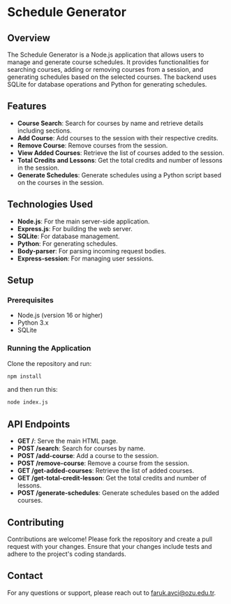 # Schedule Generator

## Overview

The Schedule Generator is a Node.js application that allows users to manage and generate course schedules. It provides functionalities for searching courses, adding or removing courses from a session, and generating schedules based on the selected courses. The backend uses SQLite for database operations and Python for generating schedules.

## Features

- **Course Search**: Search for courses by name and retrieve details including sections.
- **Add Course**: Add courses to the session with their respective credits.
- **Remove Course**: Remove courses from the session.
- **View Added Courses**: Retrieve the list of courses added to the session.
- **Total Credits and Lessons**: Get the total credits and number of lessons in the session.
- **Generate Schedules**: Generate schedules using a Python script based on the courses in the session.

## Technologies Used

- **Node.js**: For the main server-side application.
- **Express.js**: For building the web server.
- **SQLite**: For database management.
- **Python**: For generating schedules.
- **Body-parser**: For parsing incoming request bodies.
- **Express-session**: For managing user sessions.

## Setup

### Prerequisites

- Node.js (version 16 or higher)
- Python 3.x
- SQLite

### Running the Application

Clone the repository and run:
```bash
npm install
```
and then run this:
```bash
node index.js
```


## API Endpoints

- **GET /**: Serve the main HTML page.
- **POST /search**: Search for courses by name.
- **POST /add-course**: Add a course to the session.
- **POST /remove-course**: Remove a course from the session.
- **GET /get-added-courses**: Retrieve the list of added courses.
- **GET /get-total-credit-lesson**: Get the total credits and number of lessons.
- **POST /generate-schedules**: Generate schedules based on the added courses.

## Contributing

Contributions are welcome! Please fork the repository and create a pull request with your changes. Ensure that your changes include tests and adhere to the project's coding standards.


## Contact

For any questions or support, please reach out to [faruk.avci@ozu.edu.tr](mailto:faruk.avci@ozu.edu.tr).
